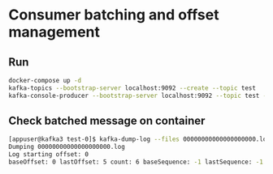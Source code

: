 # Consumer batching and offset management

## Run

```bash
docker-compose up -d 
kafka-topics --bootstrap-server localhost:9092 --create --topic test
kafka-console-producer --bootstrap-server localhost:9092 --topic test --producer.config ${PWD}/producer.config
```

## Check batched message on container

```bash
[appuser@kafka3 test-0]$ kafka-dump-log --files 00000000000000000000.log
Dumping 00000000000000000000.log
Log starting offset: 0
baseOffset: 0 lastOffset: 5 count: 6 baseSequence: -1 lastSequence: -1 producerId: -1 producerEpoch: -1 partitionLeaderEpoch: 0 isTransactional: false isControl: false deleteHorizonMs: OptionalLong.empty position: 0 CreateTime: 1669708255530 size: 114 magic: 2 compresscodec: none crc: 3538869124 isvalid: true
```
